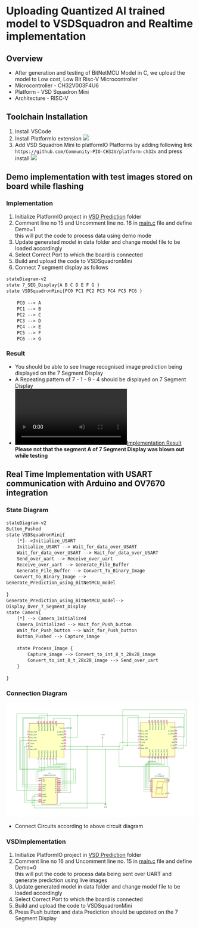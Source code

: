 # Uploading Quantized AI trained model to VSDSquadron and Realtime implementation

## Overview
- After generation and testing of BitNetMCU Model in C, we upload the model to Low cost, Low Bit Risc-V Microcontroller
- Microcontroller - CH32V003F4U6
- Platform - VSD Squadron Mini
- Architecture - RISC-V 


## Toolchain Installation
1. Install VSCode
2. Install PlatformIo extension
![](https://ch405-labs.com/content/images/size/w1000/2023/11/VSCode_Extension_PlatformIO.png)
3. Add VSD Squadron Mini to platformIO Platforms by adding following link `https://github.com/Community-PIO-CH32V/platform-ch32v` and press install
 ![](https://ch405-labs.com/content/images/size/w1000/2023/11/VSCode_PlatformIO_Platforms_Embedded.png)

## Demo implementation with test images stored on board while flashing

### Implementation
1. Initialize PlatformIO project in [VSD Prediction](./VSD_Prediction/) folder
2. Comment line no 15 and Uncomment line no. 16 in [main.c](./src/main.c) file and define Demo=1 \
this will put the code to process data using demo mode
3. Update generated model in data folder and change model file to be loaded accordingly
4. Select Correct Port to which the board is connected
5. Build and upload the code to VSDSquadronMini
6. Connect 7 segment display as follows
```mermaid
stateDiagram-v2
state 7_SEG_Display{A B C D E F G }
state VSDSquadronMini{PC0 PC1 PC2 PC3 PC4 PC5 PC6 }

    PC0 --> A
    PC1 --> B
    PC2 --> C
    PC3 --> D
    PC4 --> E
    PC5 --> F
    PC6 --> G
```
### Result
- You should be able to see Image recognised image prediction being displayed on the 7 Segment Display
- A Repeating pattern of 7 - 1 - 9 - 4 should be displayed on  7 Segment Display
- [![Implementation Result](../images/basic_implementation.mp4)](../images/basic_implementation.mp4) \
**Please not that the segment A of 7 Segment Display was blown out while testing**

## Real Time Implementation with USART communication with Arduino and OV7670 integration

### State Diagram
```mermaid
stateDiagram-v2
Button_Pushed
state VSDSquadronMini{
    [*]-->Initialize_USART
    Initialize_USART --> Wait_for_data_over_USART
    Wait_for_data_over_USART --> Wait_for_data_over_USART
    Send_over_uart --> Receive_over_uart
    Receive_over_uart --> Generate_File_Buffer
    Generate_File_Buffer --> Convert_To_Binary_Image
   Convert_To_Binary_Image --> Generate_Prediction_using_BitNetMCU_model
    
}
Generate_Prediction_using_BitNetMCU_model--> Display_Over_7_Segment_Display
state Camera{
    [*] --> Camera_Initialized
    Camera_Initialized --> Wait_for_Push_button
    Wait_for_Push_button --> Wait_for_Push_button
    Button_Pushed --> Capture_image

    state Process_Image {
        Capture_image --> Convert_to_int_8_t_28x28_image
        Convert_to_int_8_t_28x28_image --> Send_over_uart
    }
    
}
```

### Connection Diagram
![Connection Diagram](../images/circuit.png)
- Connect Circuits according to above circuit diagram


### VSDImplementation
1. Initialize PlatformIO project in [VSD Prediction](./) folder
2. Comment line no 16 and Uncomment line no. 15 in [main.c](./src/main.c) file and define Demo=0 \
this will put the code to process data being sent over UART and generate prediction using live images
3. Update generated model in data folder and change model file to be loaded accordingly
4. Select Correct Port to which the board is connected
5. Build and upload the code to VSDSquadronMini
6. Press Push button and data Prediction should be updated on the 7 Segment Display



